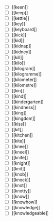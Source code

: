 - [ ] [[keen]]
- [ ] [[keep]]
- [ ] [[kettle]]
- [ ] [[key]]
- [ ] [[keyboard]]
- [ ] [[kick]]
- [ ] [[kid]]
- [ ] [[kidnap]]
- [ ] [[kidney]]
- [ ] [[kill]]
- [ ] [[kilo]]
- [ ] [[kilogram]]
- [ ] [[kilogramme]]
- [ ] [[kilometer]]
- [ ] [[kilometre]]
- [ ] [[kin]]
- [ ] [[kind]]
- [ ] [[kindergarten]]
- [ ] [[kindness]]
- [ ] [[king]]
- [ ] [[kingdom]]
- [ ] [[kiss]]
- [ ] [[kit]]
- [ ] [[kitchen]]
- [ ] [[kite]]
- [ ] [[knee]]
- [ ] [[kneel]]
- [ ] [[knife]]
- [ ] [[knight]]
- [ ] [[knit]]
- [ ] [[knob]]
- [ ] [[knock]]
- [ ] [[knot]]
- [ ] [[knotty]]
- [ ] [[know]]
- [ ] [[knowhow]]
- [ ] [[knowledge]]
- [ ] [[knowledgeable]]
